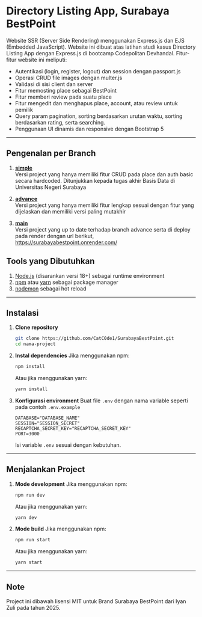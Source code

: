 # Directory Listing App, Surabaya BestPoint

Website SSR (Server Side Rendering) menggunakan Express.js dan EJS (Embedded JavaScript). Website ini dibuat atas latihan studi kasus Directory Listing App dengan Express.js di bootcamp Codepolitan Devhandal. Fitur-fitur website ini meliputi:
- Autentikasi (login, register, logout) dan session dengan passport.js
- Operasi CRUD file images dengan multer.js
- Validasi di sisi client dan server
- Fitur memosting place sebagai BestPoint
- Fitur memberi review pada suatu place
- Fitur mengedit dan menghapus place, account, atau review untuk pemilik
- Query param pagination, sorting berdasarkan urutan waktu, sorting berdasarkan rating, serta searching.
- Penggunaan UI dinamis dan responsive dengan Bootstrap 5

---

## Pengenalan per Branch

1. **[simple](https://github.com/CatC0de1/SurabayaBestPoint/tree/simple)**<br/>
    Versi project yang hanya memiliki fitur CRUD pada place dan auth basic secara hardcoded. Ditunjukkan kepada tugas akhir Basis Data di Universitas Negeri Surabaya 

2. **[advance](https://github.com/CatC0de1/SurabayaBestPoint/tree/advance)**<br/>
    Versi project yang hanya memiliki fitur lengkap sesuai dengan fitur yang dijelaskan dan memiliki versi paling mutakhir

3. **[main](https://github.com/CatC0de1/SurabayaBestPoint/tree/main)**<br/>
    Versi project yang up to date terhadap branch advance serta di deploy pada render dengan url berikut, https://surabayabestpoint.onrender.com/ 

## Tools yang Dibutuhkan

1. [Node.js](https://nodejs.org/) (disarankan versi 18+) sebagai runtime environment
2. [npm](https://www.npmjs.com/) atau [yarn](https://yarnpkg.com/) sebagai package manager
3. [nodemon](https://nodemon.io/) sebagai hot reload

---

## Instalasi

1. **Clone repository**
    ```bash
    git clone https://github.com/CatC0de1/SurabayaBestPoint.git
    cd nama-project
    ```

2. **Instal dependencies**
    Jika menggunakan npm:
    ```bash
    npm install
    ```

    Atau jika menggunakan yarn:
    ```bash
    yarn install
    ```
    
3. **Konfigurasi environment**
    Buat file `.env` dengan nama variable seperti pada contoh `.env.example`
    ```env
    DATABASE="DATABASE_NAME"
    SESSION="SESSION_SECRET"
    RECAPTCHA_SECRET_KEY="RECAPTCHA_SECRET_KEY"
    PORT=3000
    ```
    Isi variable `.env` sesuai dengan kebutuhan.

---

## Menjalankan Project

1. **Mode development**
    Jika menggunakan npm:
    ```bash
    npm run dev
    ```

    Atau jika menggunakan yarn:
    ```bash
    yarn dev
    ```

2. **Mode build**
    Jika menggunakan npm:
    ```bash
    npm run start
    ```

    Atau jika menggunakan yarn:
    ```bash
    yarn start
    ```

---

## Note

Project ini dibawah lisensi MIT untuk Brand Surabaya BestPoint dari Iyan Zuli pada tahun 2025.